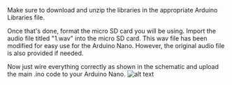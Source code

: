 Make sure to download and unzip the libraries in the appropriate Arduino Libraries file.

Once that's done, format the micro SD card you will be using. Import the audio file titled "1.wav" into the micro SD card. This wav file has been modified for easy use for the Arduino Nano. However, the original audio file is also provided if needed.

Now just wire everything correctly as shown in the schematic and upload the main .ino code to your Arduino Nano.
![alt text](https://github.com/Xavi009/tf2_sentry_gun_code//image.jpg?raw=true)
